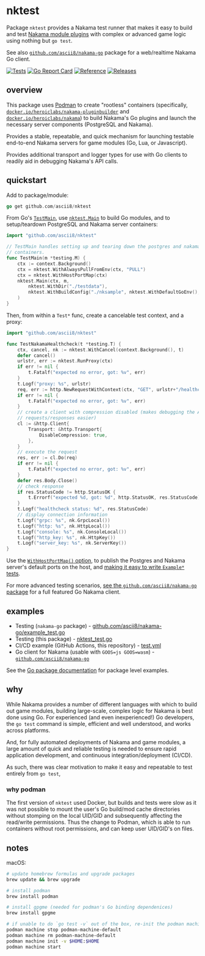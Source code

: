 # nktest

Package `nktest` provides a Nakama test runner that makes it easy to build and
test [Nakama module plugins](https://heroiclabs.com) with complex or advanced
game logic using nothing but `go test`.

See also [`github.com/ascii8/nakama-go`](https://github.com/ascii8/nakama-go)
package for a web/realtime Nakama Go client.

[![Tests](https://github.com/ascii8/nktest/workflows/Test/badge.svg)](https://github.com/ascii8/nktest/actions?query=workflow%3ATest)
[![Go Report Card](https://goreportcard.com/badge/github.com/ascii8/nktest)](https://goreportcard.com/report/github.com/ascii8/nktest)
[![Reference](https://godoc.org/github.com/ascii8/nktest?status.svg)](https://pkg.go.dev/github.com/ascii8/nktest)
[![Releases](https://img.shields.io/github/v/release/ascii8/nktest?display_name=tag&sort=semver)](https://github.com/ascii8/nktest/releases)

## overview

This package uses [Podman](https://podman.io) to create "rootless" containers
(specifically, [`docker.io/heroiclabs/nakama-pluginbuilder`](https://hub.docker.com/r/heroiclabs/nakama-pluginbuilder)
and [`docker.io/heroiclabs/nakama`](https://hub.docker.com/r/heroiclabs)) to
build Nakama's Go plugins and launch the necessary server components (PostgreSQL
and Nakama).

Provides a stable, repeatable, and quick mechanism for launching testable
end-to-end Nakama servers for game modules (Go, Lua, or Javascript).

Provides additional transport and logger types for use with Go clients to
readily aid in debugging Nakama's API calls.

## quickstart

Add to package/module:

```go
go get github.com/ascii8/nktest
```

From Go's [`TestMain`](https://pkg.go.dev/testing#hdr-Main), use
[`nktest.Main`](https://pkg.go.dev/github.com/ascii8/nktest#Main) to build Go
modules, and to setup/teardown PostgreSQL and Nakama server containers:

```go
import "github.com/ascii8/nktest"

// TestMain handles setting up and tearing down the postgres and nakama
// containers.
func TestMain(m *testing.M) {
	ctx := context.Background()
	ctx = nktest.WithAlwaysPullFromEnv(ctx, "PULL")
	ctx = nktest.WithHostPortMap(ctx)
	nktest.Main(ctx, m,
		nktest.WithDir("./testdata"),
		nktest.WithBuildConfig("./nksample", nktest.WithDefaultGoEnv(), nktest.WithDefaultGoVolumes()),
	)
}
```

Then, from within a `Test*` func, create a cancelable test context, and a
proxy:

```go
import "github.com/ascii8/nktest"

func TestNakamaHealthcheck(t *testing.T) {
	ctx, cancel, nk := nktest.WithCancel(context.Background(), t)
	defer cancel()
	urlstr, err := nktest.RunProxy(ctx)
	if err != nil {
		t.Fatalf("expected no error, got: %v", err)
	}
	t.Logf("proxy: %s", urlstr)
	req, err := http.NewRequestWithContext(ctx, "GET", urlstr+"/healthcheck", nil)
	if err != nil {
		t.Fatalf("expected no error, got: %v", err)
	}
	// create a client with compression disabled (makes debugging the API
	// requests/responses easier)
	cl := &http.Client{
		Transport: &http.Transport{
			DisableCompression: true,
		},
	}
	// execute the request
	res, err := cl.Do(req)
	if err != nil {
		t.Fatalf("expected no error, got: %v", err)
	}
	defer res.Body.Close()
	// check response
	if res.StatusCode != http.StatusOK {
		t.Errorf("expected %d, got: %d", http.StatusOK, res.StatusCode)
	}
	t.Logf("healthcheck status: %d", res.StatusCode)
	// display connection information
	t.Logf("grpc: %s", nk.GrpcLocal())
	t.Logf("http: %s", nk.HttpLocal())
	t.Logf("console: %s", nk.ConsoleLocal())
	t.Logf("http_key: %s", nk.HttpKey())
	t.Logf("server_key: %s", nk.ServerKey())
}
```

Use the [`WithHostPortMap()` option](https://pkg.go.dev/github.com/ascii8/nktest#WithHostPortMap),
to publish the Postgres and Nakama server's default ports on the host, and [making
it easy to write `Example*` tests](example_test.go).

For more advanced testing scenarios, [see the `github.com/ascii8/nakama-go`
package](https://github.com/ascii8/nakama-go) for a full featured Go Nakama
client.

## examples

* Testing (`nakama-go` package) - [github.com/ascii8/nakama-go/example_test.go](https://github.com/ascii8/nakama-go/blob/master/example_test.go)
* Testing (this package) - [nktest_test.go](nktest_test.go)
* CI/CD example (GitHub Actions, this repository) - [test.yml](.github/workflows/test.yml)
* Go client for Nakama (usable with `GOOS=js GOOS=wasm`) - [`github.com/ascii8/nakama-go`](https://github.com/ascii8/nakama-go)

See the [Go package documentation](https://pkg.go.dev/github.com/ascii8/nktest)
for package level examples.

## why

While Nakama provides a number of different languages with which to build out
game modules, building large-scale, complex logic for Nakama is best done using
Go. For experienced (and even inexperienced!) Go developers, the `go test`
command is simple, efficient and well understood, and works across platforms.

And, for fully automated deployments of Nakama and game modules, a large amount
of quick and reliable testing is needed to ensure rapid application development,
and continuous integration/deployment (CI/CD).

As such, there was clear motivation to make it easy and repeatable to test
entirely from `go test`,

### why podman

The first version of `nktest` used Docker, but builds and tests were slow as it
was not possible to mount the user's Go build/mod cache directories without
stomping on the local UID/GID and subsequently affecting the read/write
permissions. Thus the change to Podman, which is able to run containers without
root permissions, and can keep user UID/GID's on files.

## notes

macOS:

```sh
# update homebrew formulas and upgrade packages
brew update && brew upgrade

# install podman
brew install podman

# install gpgme (needed for podman's Go binding dependenices)
brew install gpgme

# if unable to do `go test -v` out of the box, re-init the podman machine
podman machine stop podman-machine-default
podman machine rm podman-machine-default
podman machine init -v $HOME:$HOME
podman machine start
```
